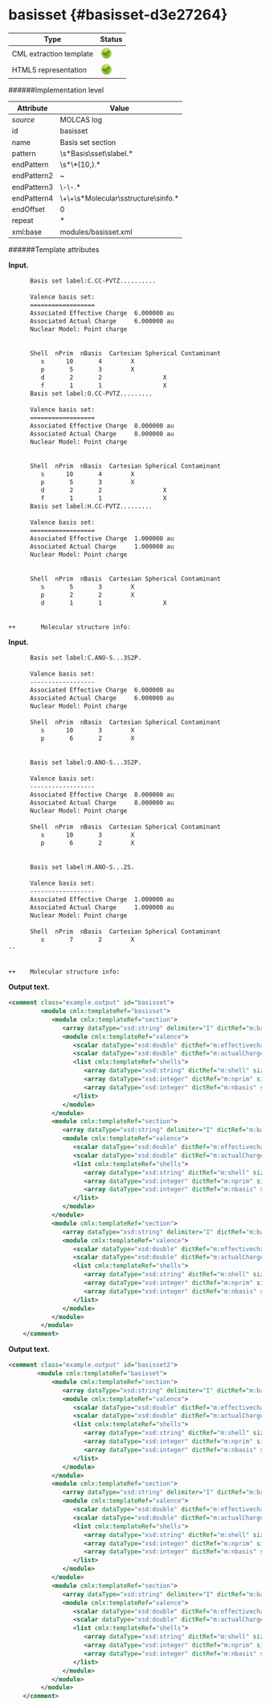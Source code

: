 # basisset {#basisset-d3e27264}


| Type                                                                                                                                                | Status                                                                                                                                              |
|----|----|
| CML extraction template                                                                                                                             | ![](/imgs/Total.png)                                                                                                                                |
| HTML5 representation                                                                                                                                | ![](/imgs/Total.png)                                                                                                                                |

######Implementation level

| Attribute                                                                                                                                           | Value                                                                                                                                               |
|----|----|
| *source*                                                                                                                                            | MOLCAS log                                                                                                                                          |
| id                                                                                                                                                  | basisset                                                                                                                                            |
| name                                                                                                                                                | Basis set section                                                                                                                                   |
| pattern                                                                                                                                             | \\s\*Basis\\sset\\slabel.\*                                                                                                                         |
| endPattern                                                                                                                                          | \\s\*\\\*{10,}.\*                                                                                                                                   |
| endPattern2                                                                                                                                         | \~                                                                                                                                                  |
| endPattern3                                                                                                                                         | \\-\\-.\*                                                                                                                                           |
| endPattern4                                                                                                                                         | \\+\\+\\s\*Molecular\\sstructure\\sinfo.\*                                                                                                          |
| endOffset                                                                                                                                           | 0                                                                                                                                                   |
| repeat                                                                                                                                              | \*                                                                                                                                                  |
| xml:base                                                                                                                                            | modules/basisset.xml                                                                                                                                |

######Template attributes

**Input.**

          Basis set label:C.CC-PVTZ.......... 

          Valence basis set:
          ==================
          Associated Effective Charge  6.000000 au
          Associated Actual Charge     6.000000 au
          Nuclear Model: Point charge


          Shell  nPrim  nBasis  Cartesian Spherical Contaminant
             s      10       4        X                  
             p       5       3        X                  
             d       2       2                 X         
             f       1       1                 X         
          Basis set label:O.CC-PVTZ......... 

          Valence basis set:
          ==================
          Associated Effective Charge  8.000000 au
          Associated Actual Charge     8.000000 au
          Nuclear Model: Point charge


          Shell  nPrim  nBasis  Cartesian Spherical Contaminant
             s      10       4        X                  
             p       5       3        X                  
             d       2       2                 X         
             f       1       1                 X         
          Basis set label:H.CC-PVTZ......... 

          Valence basis set:
          ==================
          Associated Effective Charge  1.000000 au
          Associated Actual Charge     1.000000 au
          Nuclear Model: Point charge


          Shell  nPrim  nBasis  Cartesian Spherical Contaminant
             s       5       3        X                  
             p       2       2        X                  
             d       1       1                 X         


    ++       Molecular structure info:

        

**Input.**

          Basis set label:C.ANO-S...3S2P. 
     
          Valence basis set:
          ------------------
          Associated Effective Charge  6.000000 au
          Associated Actual Charge     6.000000 au
          Nuclear Model: Point charge
     
          Shell  nPrim  nBasis  Cartesian Spherical Contaminant
             s      10       3        X                  
             p       6       2        X                  
     
     
          Basis set label:O.ANO-S...3S2P. 
     
          Valence basis set:
          ------------------
          Associated Effective Charge  8.000000 au
          Associated Actual Charge     8.000000 au
          Nuclear Model: Point charge
     
          Shell  nPrim  nBasis  Cartesian Spherical Contaminant
             s      10       3        X                  
             p       6       2        X                  
     
     
          Basis set label:H.ANO-S...2S. 
     
          Valence basis set:
          ------------------
          Associated Effective Charge  1.000000 au
          Associated Actual Charge     1.000000 au
          Nuclear Model: Point charge
     
          Shell  nPrim  nBasis  Cartesian Spherical Contaminant
             s       7       2        X                  
    --
     
     
    ++    Molecular structure info: 
        

**Output text.**

```xml
<comment class="example.output" id="basisset">
         <module cmlx:templateRef="basisset">
            <module cmlx:templateRef="section">
               <array dataType="xsd:string" delimiter="I" dictRef="m:basis" size="12">CICC-PVTZIIIIIIIIII</array>
               <module cmlx:templateRef="valence">
                  <scalar dataType="xsd:double" dictRef="m:effectivecharge">6.000000</scalar>
                  <scalar dataType="xsd:double" dictRef="m:actualCharge">6.000000</scalar>
                  <list cmlx:templateRef="shells">
                     <array dataType="xsd:string" dictRef="m:shell" size="4">s p d f</array>
                     <array dataType="xsd:integer" dictRef="m:nprim" size="4">10 5 2 1</array>
                     <array dataType="xsd:integer" dictRef="m:nbasis" size="4">4 3 2 1</array>
                  </list>
               </module>
            </module>
            <module cmlx:templateRef="section">
               <array dataType="xsd:string" delimiter="I" dictRef="m:basis" size="11">OICC-PVTZIIIIIIIII</array>
               <module cmlx:templateRef="valence">
                  <scalar dataType="xsd:double" dictRef="m:effectivecharge">8.000000</scalar>
                  <scalar dataType="xsd:double" dictRef="m:actualCharge">8.000000</scalar>
                  <list cmlx:templateRef="shells">
                     <array dataType="xsd:string" dictRef="m:shell" size="4">s p d f</array>
                     <array dataType="xsd:integer" dictRef="m:nprim" size="4">10 5 2 1</array>
                     <array dataType="xsd:integer" dictRef="m:nbasis" size="4">4 3 2 1</array>
                  </list>
               </module>
            </module>
            <module cmlx:templateRef="section">
               <array dataType="xsd:string" delimiter="I" dictRef="m:basis" size="11">HICC-PVTZIIIIIIIII</array>
               <module cmlx:templateRef="valence">
                  <scalar dataType="xsd:double" dictRef="m:effectivecharge">1.000000</scalar>
                  <scalar dataType="xsd:double" dictRef="m:actualCharge">1.000000</scalar>
                  <list cmlx:templateRef="shells">
                     <array dataType="xsd:string" dictRef="m:shell" size="3">s p d</array>
                     <array dataType="xsd:integer" dictRef="m:nprim" size="3">5 2 1</array>
                     <array dataType="xsd:integer" dictRef="m:nbasis" size="3">3 2 1</array>
                  </list>
               </module>
            </module>
         </module>    
    </comment>
```

**Output text.**

```xml
<comment class="example.output" id="basisset2">
        <module cmlx:templateRef="basisset">
            <module cmlx:templateRef="section">
               <array dataType="xsd:string" delimiter="I" dictRef="m:basis" size="6">CIANO-SIII3S2PI</array>
               <module cmlx:templateRef="valence">
                  <scalar dataType="xsd:double" dictRef="m:effectivecharge">6.000000</scalar>
                  <scalar dataType="xsd:double" dictRef="m:actualCharge">6.000000</scalar>
                  <list cmlx:templateRef="shells">
                     <array dataType="xsd:string" dictRef="m:shell" size="2">s p</array>
                     <array dataType="xsd:integer" dictRef="m:nprim" size="2">10 6</array>
                     <array dataType="xsd:integer" dictRef="m:nbasis" size="2">3 2</array>
                  </list>
               </module>
            </module>
            <module cmlx:templateRef="section">
               <array dataType="xsd:string" delimiter="I" dictRef="m:basis" size="6">OIANO-SIII3S2PI</array>
               <module cmlx:templateRef="valence">
                  <scalar dataType="xsd:double" dictRef="m:effectivecharge">8.000000</scalar>
                  <scalar dataType="xsd:double" dictRef="m:actualCharge">8.000000</scalar>
                  <list cmlx:templateRef="shells">
                     <array dataType="xsd:string" dictRef="m:shell" size="2">s p</array>
                     <array dataType="xsd:integer" dictRef="m:nprim" size="2">10 6</array>
                     <array dataType="xsd:integer" dictRef="m:nbasis" size="2">3 2</array>
                  </list>
               </module>
            </module>
            <module cmlx:templateRef="section">
               <array dataType="xsd:string" delimiter="I" dictRef="m:basis" size="6">HIANO-SIII2SI</array>
               <module cmlx:templateRef="valence">
                  <scalar dataType="xsd:double" dictRef="m:effectivecharge">1.000000</scalar>
                  <scalar dataType="xsd:double" dictRef="m:actualCharge">1.000000</scalar>
                  <list cmlx:templateRef="shells">
                     <array dataType="xsd:string" dictRef="m:shell" size="1">s</array>
                     <array dataType="xsd:integer" dictRef="m:nprim" size="1">7</array>
                     <array dataType="xsd:integer" dictRef="m:nbasis" size="1">2</array>
                  </list>
               </module>
            </module>
         </module>    
    </comment>
```
